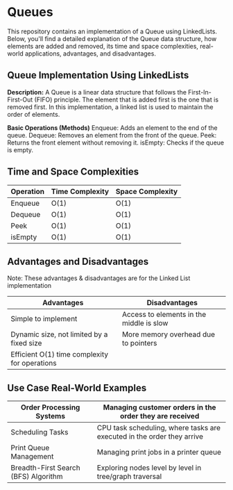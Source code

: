 # Queues

This repository contains an implementation of a Queue using LinkedLists. Below, you'll find a detailed explanation of the Queue data structure, how elements are added and removed, its time and space complexities, real-world applications, advantages, and disadvantages.

## Queue Implementation Using LinkedLists

**Description:** A Queue is a linear data structure that follows the First-In-First-Out (FIFO) principle. The element that is added first is the one that is removed first. In this implementation, a linked list is used to maintain the order of elements.

**Basic Operations (Methods)**
Enqueue: Adds an element to the end of the queue.
Dequeue: Removes an element from the front of the queue.
Peek: Returns the front element without removing it.
isEmpty: Checks if the queue is empty.

## Time and Space Complexities

| Operation	| Time Complexity	| Space Complexity |
| ---	| ---	| --- |
| Enqueue	| O(1)	| O(1) |
| Dequeue	| O(1)	| O(1) |
| Peek	| O(1)	| O(1) |
| isEmpty	| O(1)	| O(1) |

## Advantages and Disadvantages

Note: These advantages & disadvantages are for the Linked List implementation

| Advantages	| Disadvantages |
| --- | --- |
| Simple to implement	| Access to elements in the middle is slow |
| Dynamic size, not limited by a fixed size	| More memory overhead due to pointers |
| Efficient O(1) time complexity for operations	|

## Use Case	Real-World Examples

| Order Processing Systems	| Managing customer orders in the order they are received |
| ---	| --- |
| Scheduling Tasks	| CPU task scheduling, where tasks are executed in the order they arrive |
| Print Queue Management	| Managing print jobs in a printer queue |
| Breadth-First Search (BFS) Algorithm	| Exploring nodes level by level in tree/graph traversal |
